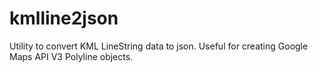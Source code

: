 kmlline2json
============

Utility to convert KML LineString data to json.
Useful for creating Google Maps API V3 Polyline objects.